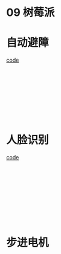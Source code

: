# 09 树莓派

自动避障
=====
[code](https://github.com/drcwr/pi/tree/master/MotorHAT)
```










```
人脸识别
=====
[code](https://github.com/drcwr/pi/tree/master/video)
```











```
步进电机
=====
```















```